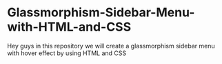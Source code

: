 # Glassmorphism-Sidebar-Menu-with-HTML-and-CSS
Hey guys in this repository we will create a glassmorphism sidebar menu with hover effect by using HTML and CSS
